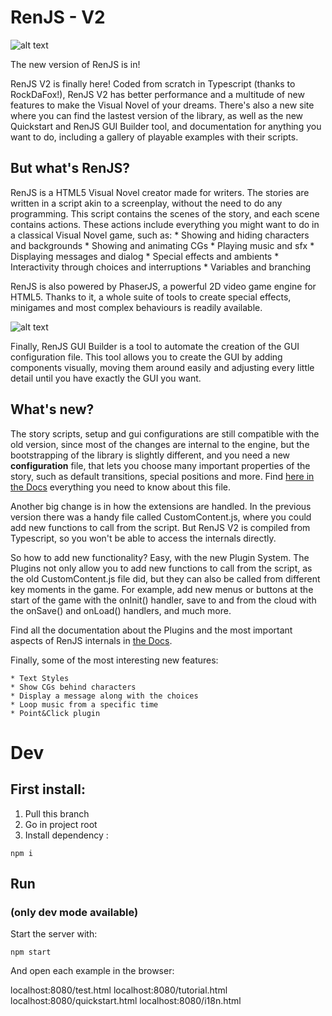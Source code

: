 # RenJS - V2

![alt text](http://renjs.net/assets/images/renjs-title.svg "RenJS Logo")

The new version of RenJS is in!

RenJS V2 is finally here! Coded from scratch in Typescript (thanks to RockDaFox!), RenJS V2 has better performance and a multitude of new features to make the Visual Novel of your dreams. There's also a new site where you can find the lastest version of the library, as well as the new Quickstart and RenJS GUI Builder tool, and documentation for anything you want to do, including a gallery of playable examples with their scripts.

## But what's RenJS?

RenJS is a HTML5 Visual Novel creator made for writers. The stories are written in a script akin to a screenplay, without the need to do any programming. This script contains the scenes of the story, and each scene contains actions. These actions include everything you might want to do in a classical Visual Novel game, such as:
	* Showing and hiding characters and backgrounds
	* Showing and animating CGs
	* Playing music and sfx
	* Displaying messages and dialog
	* Special effects and ambients
	* Interactivity through choices and interruptions
	* Variables and branching

RenJS is also powered by PhaserJS, a powerful 2D video game engine for HTML5. Thanks to it, a whole suite of tools to create special effects, minigames and most complex behaviours is readily available.

![alt text](http://renjs.net/assets/images/codeexample.png "Script Example")

Finally, RenJS GUI Builder is a tool to automate the creation of the GUI configuration file. This tool allows you to create the GUI by adding components visually, moving them around easily and adjusting every little detail until you have exactly the GUI you want. 

## What's new?

The story scripts, setup and gui configurations are still compatible with the old version, since most of the changes are internal to the engine, but the bootstrapping of the library is slightly different, and you need a new **configuration** file, that lets you choose many important properties of the story, such as default transitions, special positions and more. Find [here in the Docs](http://renjs.net/docs-page.html#configuration-section) everything you need to know about this file.

Another big change is in how the extensions are handled. In the previous version there was a handy file called CustomContent.js, where you could add new functions to call from the script. But RenJS V2 is compiled from Typescript, so you won't be able to access the internals directly. 

So how to add new functionality? Easy, with the new Plugin System. The Plugins not only allow you to add new functions to call from the script, as the old CustomContent.js file did, but they can also be called from different key moments in the game. For example, add new menus or buttons at the start of the game with the onInit() handler, save to and from the cloud with the onSave() and onLoad() handlers, and much more.

Find all the documentation about the Plugins and the most important aspects of RenJS internals in [the Docs](http://renjs.net/docs-page.html#plugins-section).

Finally, some of the most interesting new features:

	* Text Styles
	* Show CGs behind characters
	* Display a message along with the choices
	* Loop music from a specific time
	* Point&Click plugin

# Dev

## First install:
1. Pull this branch
2. Go in project root
3. Install dependency :
```
npm i
```

## Run
### (only dev mode available)

Start the server with:

```
npm start
```

And open each example in the browser:

localhost:8080/test.html
localhost:8080/tutorial.html
localhost:8080/quickstart.html
localhost:8080/i18n.html